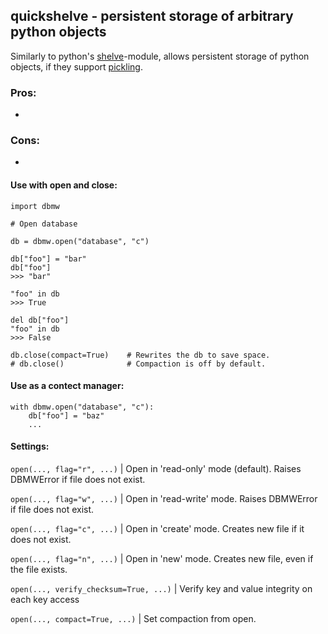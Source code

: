 ## quickshelve - persistent storage of arbitrary python objects

Similarly to python's [shelve](https://docs.python.org/3/library/shelve.html)-module, allows persistent storage of python objects, if they support [pickling](https://docs.python.org/3/library/pickle.html#module-pickle).

### Pros:
- 

### Cons:
- 


#### Use with open and close:
```
import dbmw

# Open database

db = dbmw.open("database", "c")

db["foo"] = "bar"
db["foo"]
>>> "bar"

"foo" in db
>>> True

del db["foo"]
"foo" in db
>>> False

db.close(compact=True)    # Rewrites the db to save space.
# db.close()              # Compaction is off by default.
```

#### Use as a contect manager:

```
with dbmw.open("database", "c"):   
    db["foo"] = "baz"                                                   
    ...
```

#### Settings:

```open(..., flag="r", ...)``` | Open in 'read-only' mode (default). Raises DBMWError if file does not exist.

```open(..., flag="w", ...)``` | Open in 'read-write' mode. Raises DBMWError if file does not exist.

```open(..., flag="c", ...)``` | Open in 'create' mode. Creates new file if it does not exist.

```open(..., flag="n", ...)``` | Open in 'new' mode. Creates new file, even if the file exists.

```open(..., verify_checksum=True, ...)``` | Verify key and value integrity on each key access

```open(..., compact=True, ...)``` | Set compaction from open.
